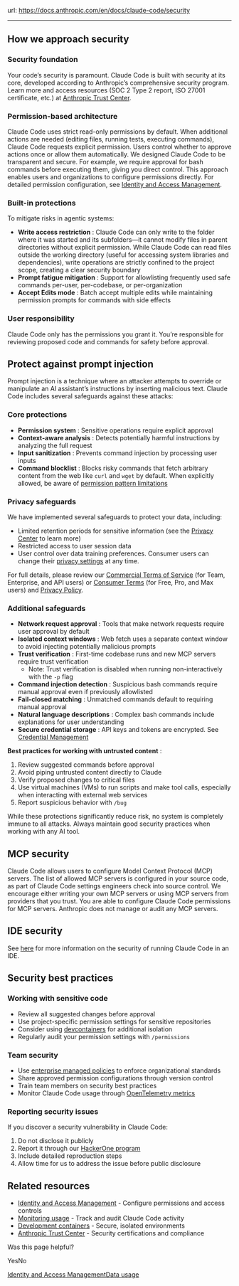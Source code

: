 url: https://docs.anthropic.com/en/docs/claude-code/security

---

## How we approach security

### Security foundation

Your code’s security is paramount. Claude Code is built with security at its core, developed according to Anthropic’s comprehensive security program. Learn more and access resources \(SOC 2 Type 2 report, ISO 27001 certificate, etc.\) at [Anthropic Trust Center](https://trust.anthropic.com).

### Permission-based architecture

Claude Code uses strict read-only permissions by default. When additional actions are needed \(editing files, running tests, executing commands\), Claude Code requests explicit permission. Users control whether to approve actions once or allow them automatically. We designed Claude Code to be transparent and secure. For example, we require approval for bash commands before executing them, giving you direct control. This approach enables users and organizations to configure permissions directly. For detailed permission configuration, see [Identity and Access Management](/en/docs/claude-code/iam).

### Built-in protections

To mitigate risks in agentic systems:

  * **Write access restriction** : Claude Code can only write to the folder where it was started and its subfolders—it cannot modify files in parent directories without explicit permission. While Claude Code can read files outside the working directory \(useful for accessing system libraries and dependencies\), write operations are strictly confined to the project scope, creating a clear security boundary
  * **Prompt fatigue mitigation** : Support for allowlisting frequently used safe commands per-user, per-codebase, or per-organization
  * **Accept Edits mode** : Batch accept multiple edits while maintaining permission prompts for commands with side effects

### User responsibility

Claude Code only has the permissions you grant it. You’re responsible for reviewing proposed code and commands for safety before approval.

## Protect against prompt injection

Prompt injection is a technique where an attacker attempts to override or manipulate an AI assistant’s instructions by inserting malicious text. Claude Code includes several safeguards against these attacks:

### Core protections

  * **Permission system** : Sensitive operations require explicit approval
  * **Context-aware analysis** : Detects potentially harmful instructions by analyzing the full request
  * **Input sanitization** : Prevents command injection by processing user inputs
  * **Command blocklist** : Blocks risky commands that fetch arbitrary content from the web like `curl` and `wget` by default. When explicitly allowed, be aware of [permission pattern limitations](/en/docs/claude-code/iam#tool-specific-permission-rules)

### Privacy safeguards

We have implemented several safeguards to protect your data, including:

  * Limited retention periods for sensitive information \(see the [Privacy Center](https://privacy.anthropic.com/en/articles/10023548-how-long-do-you-store-my-data) to learn more\)
  * Restricted access to user session data
  * User control over data training preferences. Consumer users can change their [privacy settings](https://claude.ai/settings/privacy) at any time.

For full details, please review our [Commercial Terms of Service](https://www.anthropic.com/legal/commercial-terms) \(for Team, Enterprise, and API users\) or [Consumer Terms](https://www.anthropic.com/legal/consumer-terms) \(for Free, Pro, and Max users\) and [Privacy Policy](https://www.anthropic.com/legal/privacy).

### Additional safeguards

  * **Network request approval** : Tools that make network requests require user approval by default
  * **Isolated context windows** : Web fetch uses a separate context window to avoid injecting potentially malicious prompts
  * **Trust verification** : First-time codebase runs and new MCP servers require trust verification
    * Note: Trust verification is disabled when running non-interactively with the `-p` flag
  * **Command injection detection** : Suspicious bash commands require manual approval even if previously allowlisted
  * **Fail-closed matching** : Unmatched commands default to requiring manual approval
  * **Natural language descriptions** : Complex bash commands include explanations for user understanding
  * **Secure credential storage** : API keys and tokens are encrypted. See [Credential Management](/en/docs/claude-code/iam#credential-management)

**Best practices for working with untrusted content** :

  1. Review suggested commands before approval
  2. Avoid piping untrusted content directly to Claude
  3. Verify proposed changes to critical files
  4. Use virtual machines \(VMs\) to run scripts and make tool calls, especially when interacting with external web services
  5. Report suspicious behavior with `/bug`

While these protections significantly reduce risk, no system is completely immune to all attacks. Always maintain good security practices when working with any AI tool.

## MCP security

Claude Code allows users to configure Model Context Protocol \(MCP\) servers. The list of allowed MCP servers is configured in your source code, as part of Claude Code settings engineers check into source control. We encourage either writing your own MCP servers or using MCP servers from providers that you trust. You are able to configure Claude Code permissions for MCP servers. Anthropic does not manage or audit any MCP servers.

## IDE security

See [here](/en/docs/claude-code/ide-integrations#security) for more information on the security of running Claude Code in an IDE.

## Security best practices

### Working with sensitive code

  * Review all suggested changes before approval
  * Use project-specific permission settings for sensitive repositories
  * Consider using [devcontainers](/en/docs/claude-code/devcontainer) for additional isolation
  * Regularly audit your permission settings with `/permissions`

### Team security

  * Use [enterprise managed policies](/en/docs/claude-code/iam#enterprise-managed-policy-settings) to enforce organizational standards
  * Share approved permission configurations through version control
  * Train team members on security best practices
  * Monitor Claude Code usage through [OpenTelemetry metrics](/en/docs/claude-code/monitoring-usage)

### Reporting security issues

If you discover a security vulnerability in Claude Code:

  1. Do not disclose it publicly
  2. Report it through our [HackerOne program](https://hackerone.com/anthropic-vdp/reports/new?type=team&report_type=vulnerability)
  3. Include detailed reproduction steps
  4. Allow time for us to address the issue before public disclosure

## Related resources

  * [Identity and Access Management](/en/docs/claude-code/iam) \- Configure permissions and access controls
  * [Monitoring usage](/en/docs/claude-code/monitoring-usage) \- Track and audit Claude Code activity
  * [Development containers](/en/docs/claude-code/devcontainer) \- Secure, isolated environments
  * [Anthropic Trust Center](https://trust.anthropic.com) \- Security certifications and compliance

Was this page helpful?

YesNo

[Identity and Access Management](/en/docs/claude-code/iam)[Data usage](/en/docs/claude-code/data-usage)
